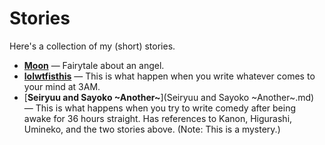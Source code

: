 ﻿# Stories

Here's a collection of my (short) stories.

- [**Moon**](Moon.md) ― Fairytale about an angel.
- [**lolwtfisthis**](lolwtfisthis.md) ― This is what happen when you write
  whatever comes to your mind at 3AM.
- [**Seiryuu and Sayoko ~Another~**](Seiryuu and Sayoko ~Another~.md) ― This is
  what happens when you try to write comedy after being awake for 36 hours
  straight. Has references to Kanon, Higurashi, Umineko, and the two stories
  above. (Note: This is a mystery.)

